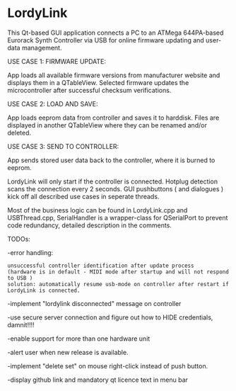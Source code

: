 # LordyLink

This Qt-based GUI application connects a PC to an ATMega 644PA-based Eurorack Synth Controller via USB
for online firmware updating and user-data management.


USE CASE 1: FIRMWARE UPDATE:        

App loads all available firmware versions from manufacturer website and displays them in a QTableView.
Selected firmware updates the microcontroller after successful checksum verifications.


USE CASE 2: LOAD AND SAVE:         

App loads eeprom data from controller and saves it to harddisk. Files are displayed in another QTableView
where they can be renamed and/or deleted. 
             

USE CASE 3: SEND TO CONTROLLER:     

App sends stored user data back to the controller, where it is burned to eeprom.


LordyLink will only start if the controller is connected. Hotplug detection scans the connection every 2 seconds.
GUI pushbuttons ( and dialogues ) kick off all described use cases in seperate threads. 

Most of the business logic can be found in LordyLink.cpp and USBThread.cpp,
SerialHandler is a wrapper-class for QSerialPort to prevent code redundancy,
detailed description in the comments.

TODOs: 

-error handling: 

    unsuccessful controller identification after update process 
    (hardware is in default - MIDI mode after startup and will not respond to USB )
    solution: automatically resume usb-mode on controller after restart if LordyLink is connected.
  
-implement "lordylink disconnected" message on controller

-use secure server connection and figure out how to HIDE credentials, damnit!!!!

-enable support for more than one hardware unit

-alert user when new release is available.

-implement "delete set" on mouse right-click instead of push button.

-display github link and mandatory qt licence text in menu bar

       
     
